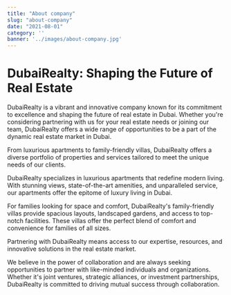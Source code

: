 ```yaml
---
title: "About company"
slug: "about-company"
date: "2021-08-01"
category: ''
banner: '../images/about-company.jpg'
---
```


# DubaiRealty: Shaping the Future of Real Estate

DubaiRealty is a vibrant and innovative company known for its commitment to excellence and shaping the future of real estate in Dubai. Whether you're considering partnering with us for your real estate needs or joining our team, DubaiRealty offers a wide range of opportunities to be a part of the dynamic real estate market in Dubai.

From luxurious apartments to family-friendly villas, DubaiRealty offers a diverse portfolio of properties and services tailored to meet the unique needs of our clients.

DubaiRealty specializes in luxurious apartments that redefine modern living. With stunning views, state-of-the-art amenities, and unparalleled service, our apartments offer the epitome of luxury living in Dubai.

For families looking for space and comfort, DubaiRealty's family-friendly villas provide spacious layouts, landscaped gardens, and access to top-notch facilities. These villas offer the perfect blend of comfort and convenience for families of all sizes.

Partnering with DubaiRealty means access to our expertise, resources, and innovative solutions in the real estate market.

We believe in the power of collaboration and are always seeking opportunities to partner with like-minded individuals and organizations. Whether it's joint ventures, strategic alliances, or investment partnerships, DubaiRealty is committed to driving mutual success through collaboration.
